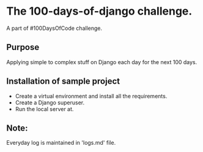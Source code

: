 # The 100-days-of-django challenge.
A part of #100DaysOfCode challenge.

## Purpose
Applying simple to complex stuff on Django each day for the next 100 days.

## Installation of sample project
- Create a virtual environment and install all the requirements.
- Create a Django superuser.
- Run the local server at.<br>

## Note:
Everyday log is maintained in 'logs.md' file.
